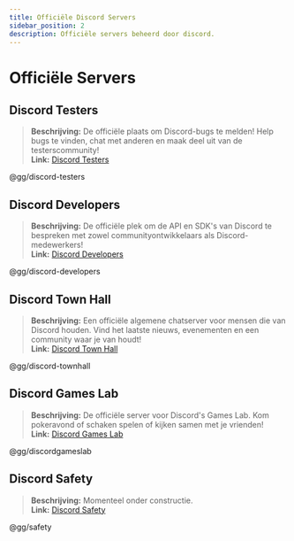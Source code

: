 ```yaml
---
title: Officiële Discord Servers
sidebar_position: 2
description: Officiële servers beheerd door discord.
---
```


# Officiële Servers

## **Discord Testers** 
> __Beschrijving:__ De officiële plaats om Discord-bugs te melden! Help bugs te vinden, chat met anderen en maak deel uit van de testerscommunity!   <br/>
__Link:__ [Discord Testers](https://discord.gg/discord-testers)

@gg/discord-testers


## **Discord Developers**
> __Beschrijving:__ De officiële plek om de API en SDK's van Discord te bespreken met zowel communityontwikkelaars als Discord-medewerkers!   <br/>
__Link:__ [Discord Developers](https://discord.gg/discord-developers)

@gg/discord-developers

## **Discord Town Hall** 
> __Beschrijving:__ Een officiële algemene chatserver voor mensen die van Discord houden. Vind het laatste nieuws, evenementen en een community waar je van houdt!  <br/>
__Link:__ [Discord Town Hall](https://discord.gg/discord-townhall)

@gg/discord-townhall

## **Discord Games Lab** 
> __Beschrijving:__ De officiële server voor Discord's Games Lab. Kom pokeravond of schaken spelen of kijken samen met je vrienden!   <br/>
__Link:__ [Discord Games Lab](https://discord.gg/discordgameslab)

@gg/discordgameslab

## **Discord Safety**
> __Beschrijving:__ Momenteel onder constructie.  <br/>
__Link:__ [Discord Safety](https://discord.gg/safety)

@gg/safety
